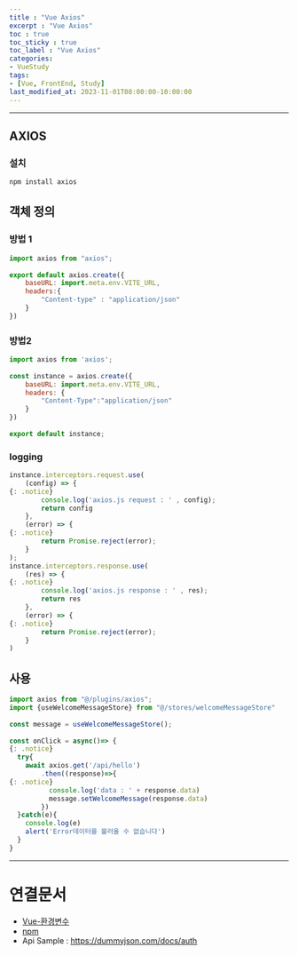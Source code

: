 ```yaml
---
title : "Vue Axios"
excerpt : "Vue Axios"
toc : true
toc_sticky : true
toc_label : "Vue Axios"
categories:
- VueStudy
tags:
- [Vue, FrontEnd, Study]
last_modified_at: 2023-11-01T08:00:00-10:00:00
---
```

  
---
  
## AXIOS
  
### 설치
  
```bash
npm install axios
```
  
## 객체 정의
  
### 방법 1
  
```javascript
import axios from "axios";  
  
export default axios.create({  
    baseURL: import.meta.env.VITE_URL,  
    headers:{  
        "Content-type" : "application/json"  
    }  
})
```
  
### 방법2
  
```javascript
import axios from 'axios';  
  
const instance = axios.create({  
    baseURL: import.meta.env.VITE_URL,  
    headers: {  
        "Content-Type":"application/json"  
    }  
})  
  
export default instance;
```
  
### logging
  
```javascript
instance.interceptors.request.use(  
    (config) => {   
{: .notice}  
        console.log('axios.js request : ' , config);  
        return config  
    },  
    (error) => {   
{: .notice}  
        return Promise.reject(error);  
    }  
);  
instance.interceptors.response.use(  
    (res) => {   
{: .notice}  
        console.log('axios.js response : ' , res);  
        return res  
    },  
    (error) => {   
{: .notice}  
        return Promise.reject(error);  
    }  
)  
```
  
## 사용
  
```javascript
import axios from "@/plugins/axios";  
import {useWelcomeMessageStore} from "@/stores/welcomeMessageStore"  
  
const message = useWelcomeMessageStore();  
  
const onClick = async()=> {   
{: .notice}  
  try{  
    await axios.get('/api/hello')  
        .then((response)=>{   
{: .notice}  
          console.log('data : ' + response.data)  
          message.setWelcomeMessage(response.data)  
        })  
  }catch(e){  
    console.log(e)  
    alert('Error데이터를 불러올 수 없습니다')  
  }  
}
```  
---
  
# 연결문서
- [Vue-환경변수](../../vuestudy/vuestudy-Vue-환경변수)
- [npm](../../nodejs/nodejs-npm)
- Api Sample :  https://dummyjson.com/docs/auth